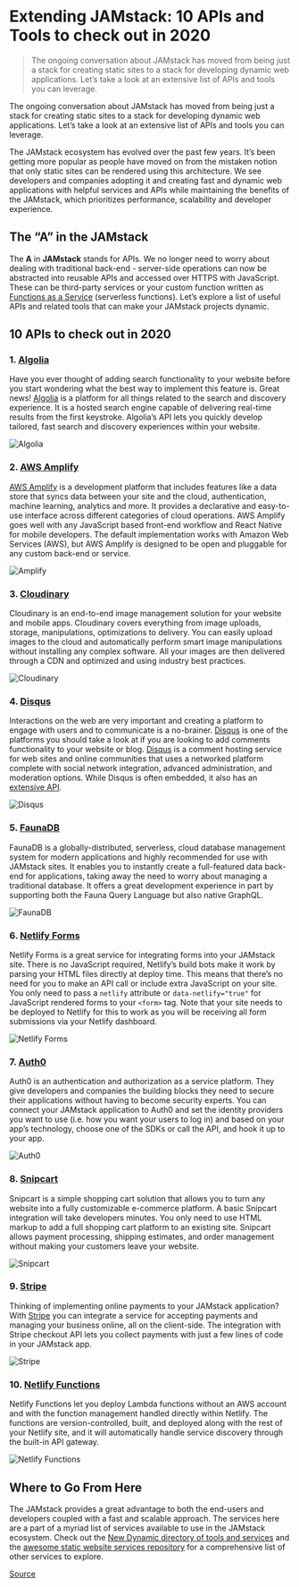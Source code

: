 Extending JAMstack: 10 APIs and Tools to check out in 2020
==========================================================

> The ongoing conversation about JAMstack has moved from being just a stack for creating static sites to a stack for developing dynamic web applications. Let’s take a look at an extensive list of APIs and tools you can leverage.

The ongoing conversation about JAMstack has moved from being just a stack for creating static sites to a stack for developing dynamic web applications. Let’s take a look at an extensive list of APIs and tools you can leverage.

The JAMstack ecosystem has evolved over the past few years. It’s been getting more popular as people have moved on from the mistaken notion that only static sites can be rendered using this architecture. We see developers and companies adopting it and creating fast and dynamic web applications with helpful services and APIs while maintaining the benefits of the JAMstack, which prioritizes performance, scalability and developer experience.

The “A” in the JAMstack
-----------------------

The **A** in **JAMstack** stands for APIs. We no longer need to worry about dealing with traditional back-end - server-side operations can now be abstracted into reusable APIs and accessed over HTTPS with JavaScript. These can be third-party services or your custom function written as [Functions as a Service](https://en.wikipedia.org/wiki/Function_as_a_service) (serverless functions). Let’s explore a list of useful APIs and related tools that can make your JAMstack projects dynamic.

10 APIs to check out in 2020
----------------------------

### 1. [Algolia](https://www.algolia.com/)

Have you ever thought of adding search functionality to your website before you start wondering what the best way to implement this feature is. Great news! [Algolia](https://www.algolia.com/) is a platform for all things related to the search and discovery experience. It is a hosted search engine capable of delivering real-time results from the first keystroke. Algolia’s API lets you quickly develop tailored, fast search and discovery experiences within your website.

![Algolia](chrome-extension://cjedbglnccaioiolemnfhjncicchinao/images/1578919674-algoliasm.png)

### 2. [AWS Amplify](https://aws.amazon.com/amplify/)

[AWS Amplify](https://aws.amazon.com/amplify/) is a development platform that includes features like a data store that syncs data between your site and the cloud, authentication, machine learning, analytics and more. It provides a declarative and easy-to-use interface across different categories of cloud operations. AWS Amplify goes well with any JavaScript based front-end workflow and React Native for mobile developers. The default implementation works with Amazon Web Services (AWS), but AWS Amplify is designed to be open and pluggable for any custom back-end or service.

![Amplify](chrome-extension://cjedbglnccaioiolemnfhjncicchinao/images/1578919707-amplifysm.png)

### 3. [**Cloudinary**](https://cloudinary.com/)

Cloudinary is an end-to-end image management solution for your website and mobile apps. Cloudinary covers everything from image uploads, storage, manipulations, optimizations to delivery. You can easily upload images to the cloud and automatically perform smart image manipulations without installing any complex software. All your images are then delivered through a CDN and optimized and using industry best practices.

![Cloudinary](chrome-extension://cjedbglnccaioiolemnfhjncicchinao/images/1578919715-cloudinarysm.png)

### 4. [Disqus](https://disqus.com/)

Interactions on the web are very important and creating a platform to engage with users and to communicate is a no-brainer. [Disqus](https://disqus.com/) is one of the platforms you should take a look at if you are looking to add comments functionality to your website or blog. [Disqus](https://disqus.com/) is a comment hosting service for web sites and online communities that uses a networked platform complete with social network integration, advanced administration, and moderation options. While Disqus is often embedded, it also has an [extensive API](https://disqus.com/api/docs/).

![Disqus](chrome-extension://cjedbglnccaioiolemnfhjncicchinao/images/1578919718-disqussm.png)

### 5. [FaunaDB](https://fauna.com/)

FaunaDB is a globally-distributed, serverless, cloud database management system for modern applications and highly recommended for use with JAMstack sites. It enables you to instantly create a full-featured data back-end for applications, taking away the need to worry about managing a traditional database. It offers a great development experience in part by supporting both the Fauna Query Language but also native GraphQL.

![FaunaDB](chrome-extension://cjedbglnccaioiolemnfhjncicchinao/images/1578919722-faunasm.png)

### 6. [Netlify Forms](https://www.netlify.com/products/forms/)

Netlify Forms is a great service for integrating forms into your JAMstack site. There is no JavaScript required, Netlify’s build bots make it work by parsing your HTML files directly at deploy time. This means that there’s no need for you to make an API call or include extra JavaScript on your site. You only need to pass a `netlify` attribute or `data-netlify="true"` for JavaScript rendered forms to your `<form>` tag. Note that your site needs to be deployed to Netlify for this to work as you will be receiving all form submissions via your Netlify dashboard.

![Netlify Forms](chrome-extension://cjedbglnccaioiolemnfhjncicchinao/images/1578919725-netlifyformssm.png)

### 7. [Auth0](https://auth0.com/)

Auth0 is an authentication and authorization as a service platform. They give developers and companies the building blocks they need to secure their applications without having to become security experts. You can connect your JAMstack application to Auth0 and set the identity providers you want to use (i.e. how you want your users to log in) and based on your app’s technology, choose one of the SDKs or call the API, and hook it up to your app.

![Auth0](chrome-extension://cjedbglnccaioiolemnfhjncicchinao/images/1578919712-auth0sm.png)

### 8. [Snipcart](https://snipcart.com/)

Snipcart is a simple shopping cart solution that allows you to turn any website into a fully customizable e-commerce platform. A basic Snipcart integration will take developers minutes. You only need to use HTML markup to add a full shopping cart platform to an existing site. Snipcart allows payment processing, shipping estimates, and order management without making your customers leave your website.

![Snipcart](chrome-extension://cjedbglnccaioiolemnfhjncicchinao/images/1578919729-snipcartsm.png)

### 9. [Stripe](https://stripe.com/)

Thinking of implementing online payments to your JAMstack application? With [Stripe](https://stripe.com/) you can integrate a service for accepting payments and managing your business online, all on the client-side. The integration with Stripe checkout API lets you collect payments with just a few lines of code in your JAMstack app.

![Stripe](chrome-extension://cjedbglnccaioiolemnfhjncicchinao/images/1578919732-stripesm.png)

### 10. [**Netlify Functions**](https://www.netlify.com/products/functions/)

Netlify Functions let you deploy Lambda functions without an AWS account and with the function management handled directly within Netlify. The functions are version-controlled, built, and deployed along with the rest of your Netlify site, and it will automatically handle service discovery through the built-in API gateway.

![Netlify Functions](chrome-extension://cjedbglnccaioiolemnfhjncicchinao/images/1578919727-netlifyfunctionssm.png)

Where to Go From Here
---------------------

The JAMstack provides a great advantage to both the end-users and developers coupled with a fast and scalable approach. The services here are a part of a myriad list of services available to use in the JAMstack ecosystem. Check out the [New Dynamic directory of tools and services](https://www.thenewdynamic.org/) and the [awesome static website services repository](https://github.com/agarrharr/awesome-static-website-services) for a comprehensive list of other services to explore.

[Source](https://www.stackbit.com/blog/extending-jamstack-2020/)
